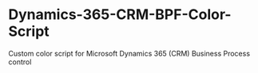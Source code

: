 # Dynamics-365-CRM-BPF-Color-Script
Custom color script for Microsoft Dynamics 365 (CRM) Business Process control

